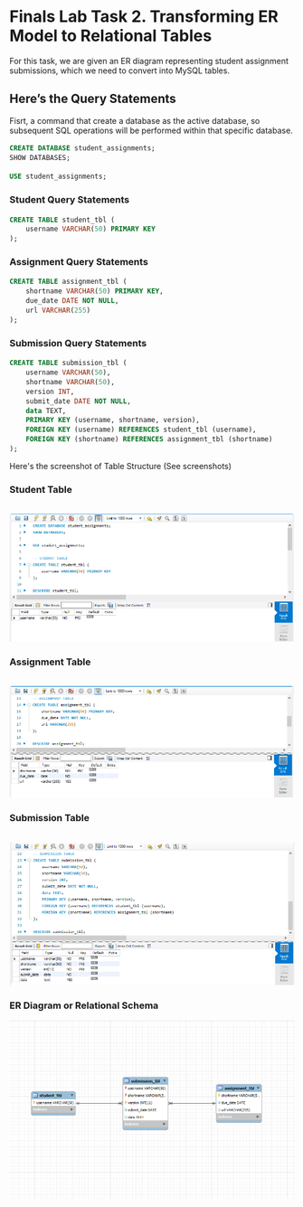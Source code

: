 # Finals Lab Task 2. Transforming ER Model to Relational Tables
For this task, we are given an ER diagram representing student assignment submissions, which we need to convert into MySQL tables.

## Here’s the Query Statements

Fisrt, a command that create a database as the active database, so subsequent SQL operations will be performed within that specific database.
```sql
CREATE DATABASE student_assignments;
SHOW DATABASES;

USE student_assignments;
```
### Student Query Statements
```sql
CREATE TABLE student_tbl (
    username VARCHAR(50) PRIMARY KEY
);
```
### Assignment Query Statements
```sql
CREATE TABLE assignment_tbl (
    shortname VARCHAR(50) PRIMARY KEY,
    due_date DATE NOT NULL,
    url VARCHAR(255)
);
```
### Submission Query Statements
```sql
CREATE TABLE submission_tbl (
    username VARCHAR(50),
    shortname VARCHAR(50),
    version INT,
    submit_date DATE NOT NULL,
    data TEXT,
    PRIMARY KEY (username, shortname, version),
    FOREIGN KEY (username) REFERENCES student_tbl (username),
    FOREIGN KEY (shortname) REFERENCES assignment_tbl (shortname)
);
```

Here's the screenshot of Table Structure (See screenshots)

### Student Table

  
![Sample Output](images/STUDENT.PNG)

### Assignment Table

  
![Sample Output](images/ASSIGNMENT.PNG)

### Submission Table

  
![Sample Output](images/SUBMISSION.PNG)

### ER Diagram or Relational Schema

![Sample Output](images/ER_DIAGRAM.PNG)
